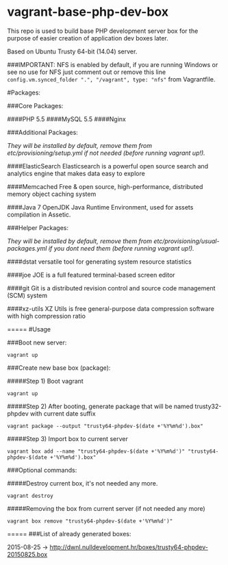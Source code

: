 vagrant-base-php-dev-box
========================

This repo is used to build base PHP development server box for the purpose of easier creation of application dev boxes later.

Based on Ubuntu Trusty 64-bit (14.04) server.

###IMPORTANT: 
NFS is enabled by default, if you are running Windows or see no use for NFS just comment out or remove this line `config.vm.synced_folder ".", "/vagrant", type: "nfs"` from Vagrantfile.


#Packages:

###Core Packages:

####PHP 5.5
####MySQL 5.5
####Nginx

###Additional Packages:

_They will be installed by default, remove them from etc/provisioning/setup.yml if not needed (before running vagrant up!)._

####ElasticSearch
Elasticsearch is a powerful open source search and analytics engine that makes data easy to explore

####Memcached
Free & open source, high-performance, distributed memory object caching system

####Java 7 OpenJDK
Java Runtime Environment, used for assets compilation in Assetic.

###Helper Packages:

_They will be installed by default, remove them from etc/provisioning/usual-packages.yml if you dont need them (before running vagrant up!)._

####dstat
versatile tool for generating system resource statistics 

####joe
JOE is a full featured terminal-based screen editor

####git
Git is a distributed revision control and source code management (SCM) system

####xz-utils
XZ Utils is free general-purpose data compression software with high compression ratio



=====
#Usage

###Boot new server:
```
vagrant up
```

###Create new base box (package):

#####Step 1) Boot vagrant
```
vagrant up
```

#####Step 2) After booting, generate package that will be named trusty32-phpdev with current date suffix
```
vagrant package --output "trusty64-phpdev-$(date +'%Y%m%d').box"
```


#####Step 3) Import box to current server
```
vagrant box add --name "trusty64-phpdev-$(date +'%Y%m%d')" "trusty64-phpdev-$(date +'%Y%m%d').box"
```

###Optional commands:

#####Destroy current box, it's not needed any more.
```
vagrant destroy
```

#####Removing the box from current server (if not needed any more)
```
vagrant box remove "trusty64-phpdev-$(date +'%Y%m%d')"
```


=====
###List of already generated boxes:

2015-08-25 -> http://dwnl.nulldevelopment.hr/boxes/trusty64-phpdev-20150825.box
